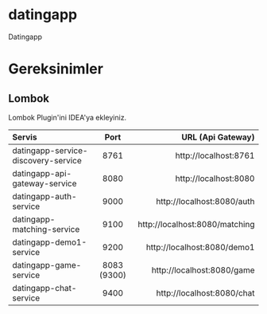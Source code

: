 # datingapp
Datingapp

# Gereksinimler
## Lombok 
Lombok Plugin'ini IDEA'ya ekleyiniz. 

| Servis                               | Port            | URL (Api Gateway)              |
| :------------                        |:---------------:| ------------------------------:|
| datingapp-service-discovery-service  | 8761            | http://localhost:8761          |
| datingapp-api-gateway-service        | 8080            | http://localhost:8080          |
| datingapp-auth-service               | 9000            | http://localhost:8080/auth     |
| datingapp-matching-service           | 9100            | http://localhost:8080/matching |
| datingapp-demo1-service              | 9200            | http://localhost:8080/demo1    |
| datingapp-game-service               | 8083 (9300)     | http://localhost:8080/game     |
| datingapp-chat-service               | 9400            | http://localhost:8080/chat     |
                
